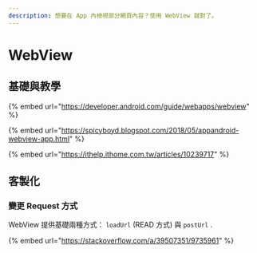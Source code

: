 ```yaml
---
description: 想要在 App 內檢視部分網頁內容？使用 WebView 就對了。
---
```


# WebView



## 基礎與教學

{% embed url="https://developer.android.com/guide/webapps/webview" %}

{% embed url="https://spicyboyd.blogspot.com/2018/05/appandroid-webview-app.html" %}

{% embed url="https://ithelp.ithome.com.tw/articles/10239717" %}



## 客製化

### 變更 Request 方式

WebView 提供基礎兩種方式： `loadUrl` (READ 方式) 與 `postUrl` .

{% embed url="https://stackoverflow.com/a/39507351/9735961" %}





